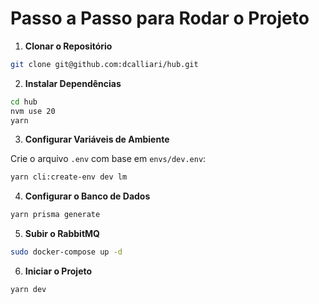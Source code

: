 # Passo a Passo para Rodar o Projeto

1. **Clonar o Repositório**

```bash
git clone git@github.com:dcalliari/hub.git
```

2. **Instalar Dependências**

```bash
cd hub
nvm use 20
yarn
```

3. **Configurar Variáveis de Ambiente**

Crie o arquivo `.env` com base em `envs/dev.env`:

```bash
yarn cli:create-env dev lm
```

4. **Configurar o Banco de Dados**

```bash
yarn prisma generate
```

5. **Subir o RabbitMQ**

```bash
sudo docker-compose up -d
```

6. **Iniciar o Projeto**

```bash
yarn dev
```

